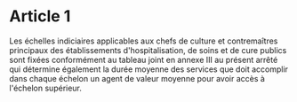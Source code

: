 # Article 1

Les échelles indiciaires applicables aux chefs de culture et contremaîtres principaux des établissements d'hospitalisation, de soins et de cure publics sont fixées conformément au tableau joint en annexe III au présent arrêté qui détermine également la durée moyenne des services que doit accomplir dans chaque échelon un agent de valeur moyenne pour avoir accès à l'échelon supérieur.
